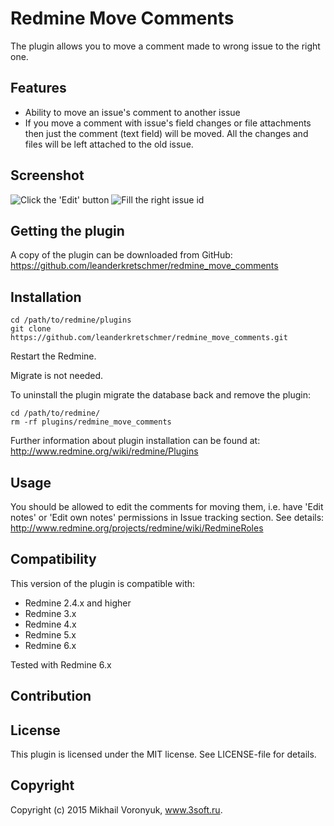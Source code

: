 # Redmine Move Comments

The plugin allows you to move a comment made to wrong issue to the right one.

## Features

* Ability to move an issue's comment to another issue
* If you move a comment with issue's field changes or file attachments then just the comment (text field) will be moved. All the changes and files will be left attached to the old issue.

## Screenshot

![Click the 'Edit' button](doc/click-edit-button.png "Click the 'Edit' button")
![Fill the right issue id](doc/fill-the-right-issue-id.png "New field 'Move the comment to another issue'")

## Getting the plugin

A copy of the plugin can be downloaded from GitHub: https://github.com/leanderkretschmer/redmine_move_comments

## Installation

```
cd /path/to/redmine/plugins
git clone https://github.com/leanderkretschmer/redmine_move_comments.git
```

Restart the Redmine.

Migrate is not needed.


To uninstall the plugin migrate the database back and remove the plugin:

```
cd /path/to/redmine/
rm -rf plugins/redmine_move_comments
```

Further information about plugin installation can be found at: http://www.redmine.org/wiki/redmine/Plugins

## Usage

You should be allowed to edit the comments for moving them, i.e. have 'Edit notes' or 'Edit own notes' permissions in Issue tracking section. See details: http://www.redmine.org/projects/redmine/wiki/RedmineRoles

## Compatibility

This version of the plugin is compatible with:
- Redmine 2.4.x and higher
- Redmine 3.x
- Redmine 4.x
- Redmine 5.x
- Redmine 6.x

Tested with Redmine 6.x

## Contribution

## License

This plugin is licensed under the MIT license. See LICENSE-file for details.

## Copyright

Copyright (c) 2015 Mikhail Voronyuk, www.3soft.ru.

